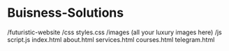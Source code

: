 # Buisness-Solutions
/futuristic-website
    /css
        styles.css
    /images
        (all your luxury images here)
    /js
        script.js
    index.html
    about.html
    services.html
    courses.html
    telegram.html
